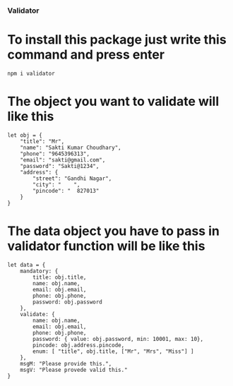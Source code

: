### Validator

# To install this package just write this command and press enter
```
npm i validator
```

# The object you want to validate will like this
```
let obj = {
    "title": "Mr",
    "name": "Sakti Kumar Choudhary",
    "phone": "9645396313",
    "email": "sakti@gmail.com",
    "password": "Sakti@1234",
    "address": {
        "street": "Gandhi Nagar",
        "city": "    ",
        "pincode": "  827013"
    }
}
```

# The data object you have to pass in validator function will be like this
```
let data = {
    mandatory: {
        title: obj.title,
        name: obj.name,
        email: obj.email,
        phone: obj.phone,
        password: obj.password
    },
    validate: {
        name: obj.name,
        email: obj.email,
        phone: obj.phone,
        password: { value: obj.password, min: 10001, max: 10},
        pincode: obj.address.pincode,
        enum: [ "title", obj.title, ["Mr", "Mrs", "Miss"] ]
    },
    msgM: "Please provide this.",
    msgV: "Please provede valid this."
}
```